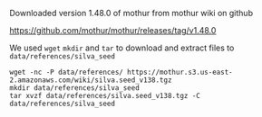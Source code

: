 Downloaded version 1.48.0 of mothur from mothur wiki on github

https://github.com/mothur/mothur/releases/tag/v1.48.0

We used `wget` `mkdir` and `tar` to download and extract files to `data/references/silva_seed`

```
wget -nc -P data/references/ https://mothur.s3.us-east-2.amazonaws.com/wiki/silva.seed_v138.tgz
mkdir data/references/silva_seed
tar xvzf data/references/silva.seed_v138.tgz -C data/references/silva_seed
```
